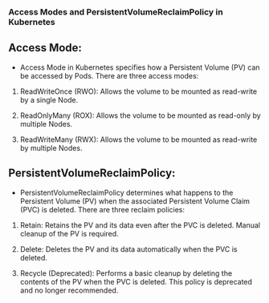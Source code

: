 ### Access Modes and PersistentVolumeReclaimPolicy in Kubernetes

## Access Mode:
- Access Mode in Kubernetes specifies how a Persistent Volume (PV) can be accessed by Pods. There are three access modes:

1. ReadWriteOnce (RWO): Allows the volume to be mounted as read-write by a single Node.

2. ReadOnlyMany (ROX): Allows the volume to be mounted as read-only by multiple Nodes.

3. ReadWriteMany (RWX): Allows the volume to be mounted as read-write by multiple Nodes.

## PersistentVolumeReclaimPolicy:
- PersistentVolumeReclaimPolicy determines what happens to the Persistent Volume (PV) when the associated Persistent Volume Claim (PVC) is deleted. There are three reclaim policies:

1. Retain: Retains the PV and its data even after the PVC is deleted. Manual cleanup of the PV is required.

2. Delete: Deletes the PV and its data automatically when the PVC is deleted.

3. Recycle (Deprecated): Performs a basic cleanup by deleting the contents of the PV when the PVC is deleted. This policy is deprecated and no longer recommended.